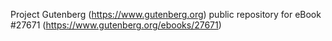 Project Gutenberg (https://www.gutenberg.org) public repository for eBook #27671 (https://www.gutenberg.org/ebooks/27671)
